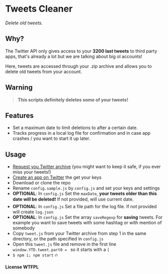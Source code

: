 # Tweets Cleaner

*Delete old tweets.*

## Why?
The Twitter API only gives access to your **3200 last tweets** to third party apps, that's already a lot but we are talking about big ol accounts!

Here, tweets are accessed through your .zip archive and allows you to delete old tweets from your account.

## Warning

> **This scripts definitely deletes some of your tweets!**

## Features
- Set a maximum date to limit deletions to after a certain date.
- Tracks progress in a local log file for confirmation and in case app crashes / you want to start it up later.

## Usage

- [Request you Twitter archive](https://twitter.com/settings/account) (you might want to keep it safe, if you ever miss your tweets!)
- [Create an app on Twitter](https://apps.twitter.com/) the get your keys
- Download or clone the repo
- Rename `config.sample.js` by `config.js` and set your keys and settings
- **OPTIONAL**: In `config.js` Set the `maxDate`, **your tweets older than this date will be deleted**:exclamation: If not provided, will use current date.
- **OPTIONAL**: In `config.js` Set a file path for the log file. If not provided will create `log.json`
- **OPTIONAL**: In `config.js` Set the array `saveRegexp` for **saving** tweets. For example you want to save tweets with some hashtag or with mention of somebody
- Copy `tweet.js` from your Twitter archive from step 1 in the same directory, or the path specified in `config.js`
- Open this `tweet.js` file and remove in the first line `window.YTD.tweet.part0 = ` so it starts with a `[`
- `$ npm i; npm start` :fire:


#### License WTFPL
